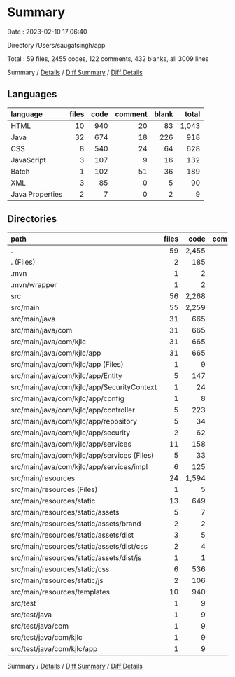# Summary

Date : 2023-02-10 17:06:40

Directory /Users/saugatsingh/app

Total : 59 files,  2455 codes, 122 comments, 432 blanks, all 3009 lines

Summary / [Details](details.md) / [Diff Summary](diff.md) / [Diff Details](diff-details.md)

## Languages
| language | files | code | comment | blank | total |
| :--- | ---: | ---: | ---: | ---: | ---: |
| HTML | 10 | 940 | 20 | 83 | 1,043 |
| Java | 32 | 674 | 18 | 226 | 918 |
| CSS | 8 | 540 | 24 | 64 | 628 |
| JavaScript | 3 | 107 | 9 | 16 | 132 |
| Batch | 1 | 102 | 51 | 36 | 189 |
| XML | 3 | 85 | 0 | 5 | 90 |
| Java Properties | 2 | 7 | 0 | 2 | 9 |

## Directories
| path | files | code | comment | blank | total |
| :--- | ---: | ---: | ---: | ---: | ---: |
| . | 59 | 2,455 | 122 | 432 | 3,009 |
| . (Files) | 2 | 185 | 51 | 40 | 276 |
| .mvn | 1 | 2 | 0 | 1 | 3 |
| .mvn/wrapper | 1 | 2 | 0 | 1 | 3 |
| src | 56 | 2,268 | 71 | 391 | 2,730 |
| src/main | 55 | 2,259 | 71 | 386 | 2,716 |
| src/main/java | 31 | 665 | 18 | 221 | 904 |
| src/main/java/com | 31 | 665 | 18 | 221 | 904 |
| src/main/java/com/kjlc | 31 | 665 | 18 | 221 | 904 |
| src/main/java/com/kjlc/app | 31 | 665 | 18 | 221 | 904 |
| src/main/java/com/kjlc/app (Files) | 1 | 9 | 0 | 5 | 14 |
| src/main/java/com/kjlc/app/Entity | 5 | 147 | 4 | 35 | 186 |
| src/main/java/com/kjlc/app/SecurityContext | 1 | 24 | 1 | 9 | 34 |
| src/main/java/com/kjlc/app/config | 1 | 8 | 0 | 3 | 11 |
| src/main/java/com/kjlc/app/controller | 5 | 223 | 0 | 53 | 276 |
| src/main/java/com/kjlc/app/repository | 5 | 34 | 0 | 27 | 61 |
| src/main/java/com/kjlc/app/security | 2 | 62 | 13 | 22 | 97 |
| src/main/java/com/kjlc/app/services | 11 | 158 | 0 | 67 | 225 |
| src/main/java/com/kjlc/app/services (Files) | 5 | 33 | 0 | 17 | 50 |
| src/main/java/com/kjlc/app/services/impl | 6 | 125 | 0 | 50 | 175 |
| src/main/resources | 24 | 1,594 | 53 | 165 | 1,812 |
| src/main/resources (Files) | 1 | 5 | 0 | 1 | 6 |
| src/main/resources/static | 13 | 649 | 33 | 81 | 763 |
| src/main/resources/static/assets | 5 | 7 | 14 | 1 | 22 |
| src/main/resources/static/assets/brand | 2 | 2 | 0 | 1 | 3 |
| src/main/resources/static/assets/dist | 3 | 5 | 14 | 0 | 19 |
| src/main/resources/static/assets/dist/css | 2 | 4 | 8 | 0 | 12 |
| src/main/resources/static/assets/dist/js | 1 | 1 | 6 | 0 | 7 |
| src/main/resources/static/css | 6 | 536 | 16 | 64 | 616 |
| src/main/resources/static/js | 2 | 106 | 3 | 16 | 125 |
| src/main/resources/templates | 10 | 940 | 20 | 83 | 1,043 |
| src/test | 1 | 9 | 0 | 5 | 14 |
| src/test/java | 1 | 9 | 0 | 5 | 14 |
| src/test/java/com | 1 | 9 | 0 | 5 | 14 |
| src/test/java/com/kjlc | 1 | 9 | 0 | 5 | 14 |
| src/test/java/com/kjlc/app | 1 | 9 | 0 | 5 | 14 |

Summary / [Details](details.md) / [Diff Summary](diff.md) / [Diff Details](diff-details.md)